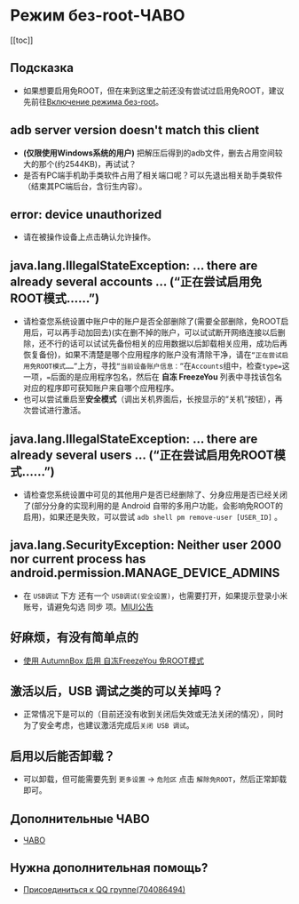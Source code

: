 # Режим без-root-ЧАВО
[[toc]]

## Подсказка
- 如果想要启用免ROOT，但在来到这里之前还没有尝试过启用免ROOT，建议先前往[Включение режима без-root](../guide/enable-mroot.html)。

## adb server version doesn't match this client
- **(仅限使用Windows系统的用户)** 把解压后得到的adb文件，删去占用空间较大的那个(约2544KB)，再试试？
- 是否有PC端手机助手类软件占用了相关端口呢？可以先退出相关助手类软件（结束其PC端后台，含衍生内容）。

## error: device unauthorized
- 请在被操作设备上点击确认允许操作。

## java.lang.IllegalStateException: ... there are already several accounts ... (“正在尝试启用免ROOT模式……”)
- 请检查您系统设置中账户中的账户是否全部删除了(需要全部删除，免ROOT启用后，可以再手动加回去)(实在删不掉的账户，可以试试断开网络连接以后删除，还不行的话可以试试先备份相关的应用数据以后卸载相关应用，成功后再恢复备份)，如果不清楚是哪个应用程序的账户没有清除干净，请在`“正在尝试启用免ROOT模式……”`上方，寻找`“当前设备账户信息：”`在`Accounts`组中，检查`type=`这一项，`=`后面的是应用程序包名，然后在 **自冻 FreezeYou** 列表中寻找该包名对应的程序即可获知账户来自哪个应用程序。
- 也可以尝试重启至<b>安全模式</b>（调出关机界面后，长按显示的“关机”按钮），再次尝试进行激活。

## java.lang.IllegalStateException: ... there are already several users ... (“正在尝试启用免ROOT模式……”)
- 请检查您系统设置中可见的其他用户是否已经删除了、分身应用是否已经关闭了(部分分身的实现利用的是 Android 自带的多用户功能，会影响免ROOT的启用)，如果还是失败，可以尝试 `adb shell pm remove-user [USER_ID]` <Badge text="该操作可能导致系统自带的分身功能无法正常使用" type="error"/>。

## java.lang.SecurityException: Neither user 2000 nor current process has android.permission.MANAGE\_DEVICE\_ADMINS
- 在 `USB调试` 下方 还有一个 `USB调试(安全设置)`，也需要打开，如果提示登录小米账号，请避免勾选 同步 项。[MIUI公告](https://www.miui.com/thread-5711795-1-1.html)

## 好麻烦，有没有简单点的
- [使用 AutumnBox 启用 自冻FreezeYou 免ROOT模式](https://www.atmb.top/?from=freezeyou)

## 激活以后，USB 调试之类的可以关掉吗？
- 正常情况下是可以的（目前还没有收到关闭后失效或无法关闭的情况），同时为了安全考虑，也建议激活完成后`关闭 USB 调试`。

## 启用以后能否卸载？
- 可以卸载，但可能需要先到 `更多设置` → `危险区` 点击 `解除免ROOT`，然后正常卸载即可。

## Дополнительные ЧАВО
* [ЧАВО](../faq/)

## Нужна дополнительная помощь?
- [Присоединиться к QQ группе(704086494)](https://jq.qq.com/?_wv=1027&k=5RJffet)
